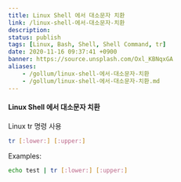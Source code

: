 ```yaml
---
title: Linux Shell 에서 대소문자 치환
link: /linux-shell-에서-대소문자-치환
description: 
status: publish
tags: [Linux, Bash, Shell, Shell Command, tr]
date: 2020-11-16 09:37:41 +0900
banner: https://source.unsplash.com/Oxl_KBNqxGA
aliases:
    - /gollum/linux-shell-에서-대소문자-치환
    - /gollum/linux-shell-에서-대소문자-치환.md
---
```


#### Linux Shell 에서 대소문자 치환

Linux tr 명령 사용 
    
```bash    
tr [:lower:] [:upper:]
```
Examples: 
    
```bash    
echo test | tr [:lower:] [:upper:]
```
